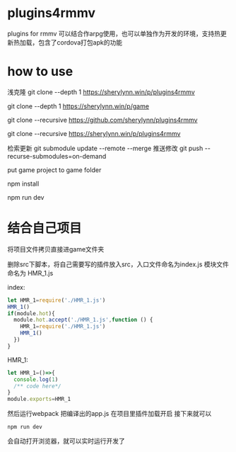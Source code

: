 # plugins4rmmv
plugins for rmmv
可以结合作arpg使用，也可以单独作为开发的环境，支持热更新热加载，包含了cordova打包apk的功能

# how to use
浅克隆
git clone --depth 1 https://sherylynn.win/p/plugins4rmmv

git clone --depth 1 https://sherylynn.win/p/game

git clone --recursive https://github.com/sherylynn/plugins4rmmv

git clone --recursive https://sherylynn.win/p/plugins4rmmv

检索更新
git submodule update --remote --merge
推送修改
git push --recurse-submodules=on-demand

put game project to game folder

npm install

npm run dev

# 结合自己项目
将项目文件拷贝直接进game文件夹

删除src下脚本，将自己需要写的插件放入src，入口文件命名为index.js 模块文件命名为 HMR_1.js

index:
```JavaScript
let HMR_1=require('./HMR_1.js')
HMR_1()
if(module.hot){
  module.hot.accept('./HMR_1.js',function () {
    HMR_1=require('./HMR_1.js')
    HMR_1()
  })
}
```

HMR_1:
```JavaScript
let HMR_1=()=>{
  console.log(1)
  /** code here*/
}
module.exports=HMR_1
```

然后运行webpack 把编译出的app.js 在项目里插件加载开启
接下来就可以

    npm run dev
会自动打开浏览器，就可以实时运行开发了
